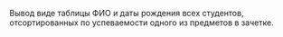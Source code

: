 Вывод виде таблицы ФИО и даты рождения всех студентов, отсортированных по успеваемости одного из предметов в зачетке.
